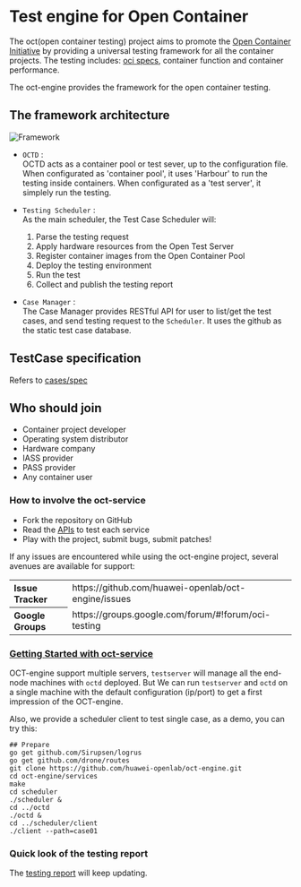 # Test engine for Open Container

The oct(open container testing) project aims to promote the [Open Container Initiative](http://www.opencontainers.org/) by providing a universal testing framework for all the container projects. The testing includes: [oci specs](https://github.com/opencontainers/specs), container function and container performance.

The oct-engine provides the framework for the open container testing.

## The framework architecture
![Framework](docs/static/test_framework.png "Framework")
  * `OCTD` :  
    OCTD acts as a container pool or test sever, up to the configuration file.
    When configurated as 'container pool', it uses 'Harbour' to run the testing inside containers.
    When configurated as a 'test server', it simplely run the testing.

  * `Testing Scheduler` :  
    As the main scheduler, the Test Case Scheduler will:
    1. Parse the testing request
    2. Apply hardware resources from the Open Test Server
    3. Register container images from the Open Container Pool
    4. Deploy the testing environment
    5. Run the test
    6. Collect and publish the testing report
   
  * `Case Manager` :  
    The Case Manager provides RESTful API for user to list/get the test cases, and send testing request to the `Scheduler`.
    It uses the github as the static test case database.
    
## TestCase specification
Refers to [cases/spec](cases/spec.md) 

## Who should join
- Container project developer
- Operating system distributor
- Hardware company
- IASS provider
- PASS provider
- Any container user


### How to involve the oct-service
- Fork the repository on GitHub
- Read the [APIs](services/API.md) to test each service
- Play with the project, submit bugs, submit patches!

If any issues are encountered while using the oct-engine project, several avenues are available for support:
<table>
<tr>
	<th align="left">
	Issue Tracker
	</th>
	<td>
	https://github.com/huawei-openlab/oct-engine/issues
	</td>
</tr>
<tr>
	<th align="left">
	Google Groups
	</th>
	<td>
	https://groups.google.com/forum/#!forum/oci-testing
	</td>
</tr>
</table>


### [Getting Started with oct-service](HowTO.md)
OCT-engine support multiple servers, `testserver` will manage all the end-node machines
with `octd` deployed.
But We can run `testserver` and `octd` on a single machine with the default configuration (ip/port)
to get a first impression of the OCT-engine.

Also, we provide a scheduler client to test single case, as a demo, you can try this:
```
## Prepare
go get github.com/Sirupsen/logrus
go get github.com/drone/routes
git clone https://github.com/huawei-openlab/oct-engine.git
cd oct-engine/services
make
cd scheduler
./scheduler &
cd ../octd 
./octd &
cd ../scheduler/client
./client --path=case01
```

### Quick look of the testing report

The [testing report](cases/case-report) will keep updating.


